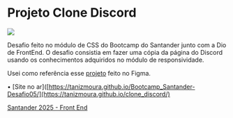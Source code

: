 # Projeto Clone Discord
<img src="assets/img/preview.png">

Desafio feito no módulo de CSS do Bootcamp do Santander junto com a Dio de FrontEnd. O desafio consistia em fazer uma cópia da página do Discord usando os conhecimentos adquiridos no módulo de responsividade.

Usei como referência esse [projeto](https://www.figma.com/design/NRBYrG5d4DSzObv7dpTqoM/Desafio-Responsividade---DIO?node-id=1-2&t=rt4kcvxlS9VYf02O-0) feito no Figma.

• [Site no ar]([https://tanizmoura.github.io/Bootcamp_Santander-Desafio05/](https://tanizmoura.github.io/clone_discord/)

[Santander 2025 - Front End](https://web.dio.me/track/santander-2025-front-end)
